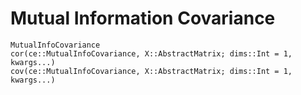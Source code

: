 # Mutual Information Covariance

```@docs
MutualInfoCovariance
cor(ce::MutualInfoCovariance, X::AbstractMatrix; dims::Int = 1, kwargs...)
cov(ce::MutualInfoCovariance, X::AbstractMatrix; dims::Int = 1, kwargs...)
```
